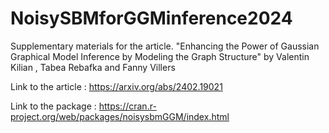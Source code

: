 # NoisySBMforGGMinference2024
Supplementary materials for the article. "Enhancing the Power of Gaussian Graphical Model Inference by Modeling the Graph Structure" by Valentin Kilian , Tabea Rebafka and Fanny Villers

Link to the article : https://arxiv.org/abs/2402.19021

Link to the package : https://cran.r-project.org/web/packages/noisysbmGGM/index.html
